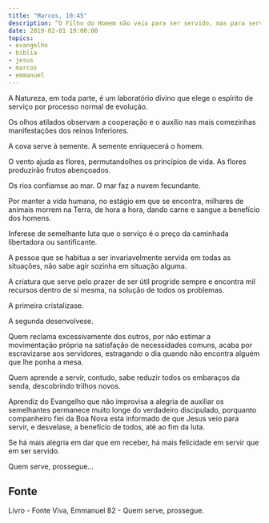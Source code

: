 ```yaml
---
title: "Marcos, 10:45"
description: “O Filho do Homem não veio para ser servido, mas para servir.” J esus
date: 2019-02-01 19:00:00
topics: 
- evangelho
- biblia
- jesus
- marcos
- emmanuel
---
```


A Natureza, em toda parte, é um laboratório divino que elege o espírito de
serviço por processo normal de evolução.

Os olhos atilados observam a cooperação e o auxílio nas mais comezinhas
manifestações dos reinos Inferiores.

A cova serve à semente. A semente enriquecerá o homem.

O vento ajuda as flores, permutando­lhes os princípios de vida. As flores
produzirão frutos abençoados.

Os rios confiam­se ao mar. O mar faz a nuvem fecundante.

Por manter a vida humana, no estágio em que se encontra, milhares de
animais morrem na Terra, de hora a hora, dando carne e sangue a benefício dos
homens.

Infere­se de semelhante luta que o serviço é o preço da caminhada
libertadora ou santificante.

A pessoa que se habitua a ser invariavelmente servida em todas as
situações, não sabe agir sozinha em situação alguma.

A criatura que serve pelo prazer de ser útil progride sempre e encontra mil
recursos dentro de si mesma, na solução de todos os problemas.

A primeira cristaliza­se.

A segunda desenvolve­se.

Quem reclama excessivamente dos outros, por não estimar a movimentação
própria na satisfação de necessidades comuns, acaba por escravizar­se aos
servidores, estragando o dia quando não encontra alguém que lhe ponha a mesa.

Quem aprende a servir, contudo, sabe reduzir todos os embaraços da senda,
descobrindo trilhos novos.

Aprendiz do Evangelho que não improvisa a alegria de auxiliar os
semelhantes permanece muito longe do verdadeiro discipulado, porquanto
companheiro fiei da Boa Nova esta informado de que Jesus veio para servir, e
desvela­se, a benefício de todos, até ao fim da luta.

Se há mais alegria em dar que em receber, há mais felicidade em servir que
em ser servido.

Quem serve, prossegue...


## Fonte
Livro - Fonte Viva, Emmanuel
82 - Quem serve, prossegue.


